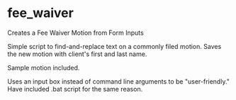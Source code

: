 # fee_waiver
Creates a Fee Waiver Motion from Form Inputs

Simple script to find-and-replace text on a commonly filed motion.  Saves the new motion with client's first and last name.

Sample motion included.

Uses an input box instead of command line arguments to be "user-friendly."  Have included .bat script for the same reason.
